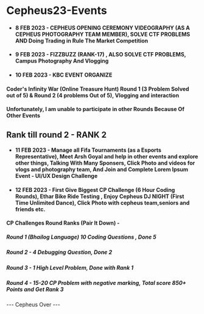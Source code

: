 # Cepheus23-Events
- #### 8 FEB 2023 - CEPHEUS OPENING CEREMONY VIDEOGRAPHY (AS A CEPHEUS PHOTOGRAPHY TEAM MEMBER), SOLVE CTF PROBLEMS AND Doing Trading in Rule The Market Competition
- #### 9 FEB 2023 - FIZZBUZZ (RANK-17) , ALSO SOLVE CTF PROBLEMS, Campus Photography And Vlogging
- #### 10 FEB 2023 - KBC EVENT ORGANIZE
#### Coder's Infinity War (Online Treasure Hunt) Round 1 (3 Problem Solved out of 5) & Round 2 (4 problems Out of 5), Vlogging and interaction
#### Unfortunately, I am unable to participate in other Rounds Because Of Other Events 
## Rank till round 2 - RANK 2
- #### 11 FEB 2023 - Manage all Fifa Tournaments (as a Esports Representative), Meet Arsh Goyal and help in other events and explore other things, Talking With Many Sponsers, Click Photo and videos for vlogs and photography team, And Join and Complete Lorem Ipsum Event - UI/UX Design Challenge
- #### 12 FEB 2023 - First Give Biggest CP Challenge (6 Hour Coding Rounds), Ethar Bike Ride Testing , Enjoy Cepheus DJ NIGHT (First Time Unlimited Dance), Click Photo with cepheus team,seniors and friends etc.
#### CP Challenges Round Ranks (Pair It Down) -
##### Round 1 (Bhailog Language) 10 Coding Questions , Done 5
##### Round 2 - 4 Debugging Question, Done 2
##### Round 3 - 1 High Level Problem, Done with Rank 1
##### Round 4 - 15-20 CP Problem with negative marking, Total score 850+ Points and Get Rank  3

--- Cepheus Over ---
